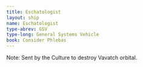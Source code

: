 ```yaml
---
title: Eschatologist
layout: ship
name: Eschatologist
type-abrev: GSV
type-long: General Systems Vehicle
book: Consider Phlebas
---
```


<span class="note">Note:</span> Sent by the Culture to destroy Vavatch orbital.
